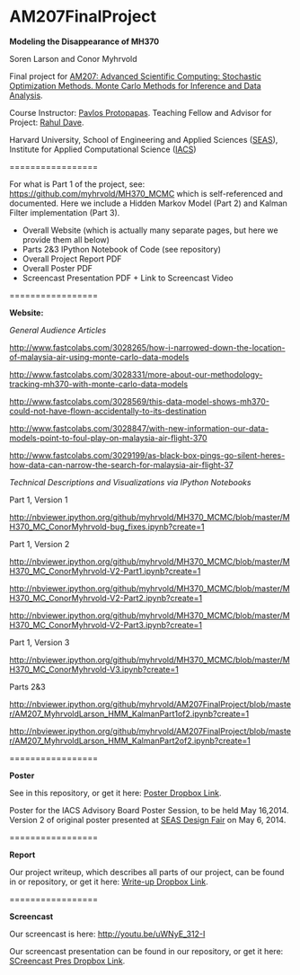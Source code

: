 AM207FinalProject
=================

<b>Modeling the Disappearance of MH370</b>

Soren Larson and Conor Myhrvold

Final project for <a href="http://iacs-courses.seas.harvard.edu/courses/am207/index.html">AM207: Advanced Scientific Computing: Stochastic Optimization Methods. Monte Carlo Methods for Inference and Data Analysis</a>. 

Course Instructor: <a href="http://iacs.seas.harvard.edu/people/pavlos-protopapas">Pavlos Protopapas</a>.  Teaching Fellow and Advisor for Project: <a href="http://projects.iq.harvard.edu/seamlessastronomy/people/rahul-dave">Rahul Dave</a>.

<p>Harvard University, School of Engineering and Applied Sciences (<a href="http://www.seas.harvard.edu/">SEAS</a>), Institute for Applied Computational Science (<a href="http://iacs.seas.harvard.edu/">IACS</a>)</p>
=================

For what is Part 1 of the project, see: https://github.com/myhrvold/MH370_MCMC which is self-referenced and documented. Here we include a Hidden Markov Model (Part 2) and Kalman Filter implementation (Part 3).

- Overall Website (which is actually many separate pages, but here we provide them all below)
- Parts 2&3 IPython Notebook of Code (see repository)
- Overall Project Report PDF
- Overall Poster PDF
- Screencast Presentation PDF + Link to Screencast Video

=================

<b>Website:</b>

<i>General Audience Articles</i>

http://www.fastcolabs.com/3028265/how-i-narrowed-down-the-location-of-malaysia-air-using-monte-carlo-data-models

http://www.fastcolabs.com/3028331/more-about-our-methodology-tracking-mh370-with-monte-carlo-data-models

http://www.fastcolabs.com/3028569/this-data-model-shows-mh370-could-not-have-flown-accidentally-to-its-destination

http://www.fastcolabs.com/3028847/with-new-information-our-data-models-point-to-foul-play-on-malaysia-air-flight-370

http://www.fastcolabs.com/3029199/as-black-box-pings-go-silent-heres-how-data-can-narrow-the-search-for-malaysia-air-flight-37

<i>Technical Descriptions and Visualizations via IPython Notebooks</i>

Part 1, Version 1

http://nbviewer.ipython.org/github/myhrvold/MH370_MCMC/blob/master/MH370_MC_ConorMyhrvold-bug_fixes.ipynb?create=1

Part 1, Version 2

http://nbviewer.ipython.org/github/myhrvold/MH370_MCMC/blob/master/MH370_MC_ConorMyhrvold-V2-Part1.ipynb?create=1

http://nbviewer.ipython.org/github/myhrvold/MH370_MCMC/blob/master/MH370_MC_ConorMyhrvold-V2-Part2.ipynb?create=1

http://nbviewer.ipython.org/github/myhrvold/MH370_MCMC/blob/master/MH370_MC_ConorMyhrvold-V2-Part3.ipynb?create=1

Part 1, Version 3

http://nbviewer.ipython.org/github/myhrvold/MH370_MCMC/blob/master/MH370_MC_ConorMyhrvold-V3.ipynb?create=1

Parts 2&3

http://nbviewer.ipython.org/github/myhrvold/AM207FinalProject/blob/master/AM207_MyhrvoldLarson_HMM_KalmanPart1of2.ipynb?create=1

http://nbviewer.ipython.org/github/myhrvold/AM207FinalProject/blob/master/AM207_MyhrvoldLarson_HMM_KalmanPart2of2.ipynb?create=1

=================

<b>Poster</b>

See in this repository, or get it here: <a href="https://dl.dropboxusercontent.com/u/14868427/5-9-14MyhrvoldSorenAM207Poster.pdf">Poster Dropbox Link</a>.

Poster for the IACS Advisory Board Poster Session, to be held May 16,2014. Version 2 of original poster presented at <a href="http://www.seas.harvard.edu/designfair">SEAS Design Fair</a> on May 6, 2014.

=================

<b> Report </b>

Our project writeup, which describes all parts of our project, can be found in or repository, or get it here: <a href="https://dl.dropboxusercontent.com/u/14868427/MyhrvoldSorenAM207_MH370Report.pdf">Write-up Dropbox Link</a>.

=================

<b> Screencast </b>

Our screencast is here: http://youtu.be/uWNyE_312-I

Our screencast presentation can be found in our repository, or get it here: <a href="https://dl.dropboxusercontent.com/u/14868427/MyhrvoldLarsonMH370Screencast.pdf">SCreencast Pres Dropbox Link</a>.
